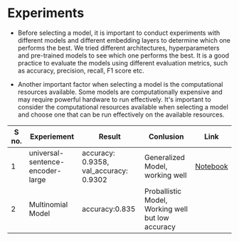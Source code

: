 # Experiments

- Before selecting a model, it is important to conduct experiments with different models and different embedding layers to determine which one performs the best. 
We tried different architectures, hyperparameters and pre-trained models to see which one performs the best. 
It is a good practice to evaluate the models using different evaluation metrics, such as accuracy, precision, recall, F1 score etc.

- Another important factor when selecting a model is the computational resources available. Some models are computationally expensive and may require powerful hardware 
to run effectively. It's important to consider the computational resources available when selecting a model and choose one that can be run effectively on the 
available resources.


S no. | Experiement | Result | Conlusion | Link 
--- | --- | --- | --- |--- 
1 | universal-sentence-encoder-large | accuracy: 0.9358, val_accuracy: 0.9302| Generalized Model, working well | [Notebook](https://github.com/AaronANoronha/CustomerReviewAnalysis/blob/main/Experiments/Universal_Sentence_Encoder_%2B_2_layer.ipynb) 
2 | Multinomial Model | accuracy:0.835| Proballistic Model, Working well but low accuracy |

